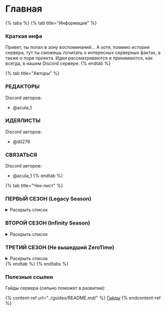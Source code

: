 # Главная

{% tabs %}
{% tab title="Информация" %}

### Краткая инфа

Привет, ты попал в зону воспоминаний... А хотя, помимо истории сервера, тут ты сможешь почитать о интересных серверных фактах, а также о лоре проекта. Идеи рассматриваются и принимаются, как всегда, в нашем Discord сервере.
{% endtab %}

{% tab title="Авторы" %}

### РЕДАКТОРЫ

Discord авторов:

- @acula_1

### ИДЕЯЛИСТЫ

Discord авторов:

- @dil276

### СВЯЗАТЬСЯ

Discord авторов:

- @acula_1
  {% endtab %}

{% tab title="Чек-лист" %}

### ПЕРВЫЙ СЕЗОН (Legacy Season)

<details>

<summary>Раскрыть список</summary>

- [x] ~~Идея создания~~
- [ ] История создания
  - От части написана в "Идея создания"
- [ ] Развитие
  - [ ] Легендарная тро... Четверня!
    - [ ] Основатели - Roblayzi & acula_1
    - [ ] Игрок: dil276
    - [ ] Игрок: Maxim_Speedrun
  - [ ] Игроки: Саша & Саша
  - [ ] Межсезонье

</details>

### ВТОРОЙ СЕЗОН (Infinity Season)

<details>

<summary>Раскрыть список</summary>

- [ ] 2
- [ ] 2.0
  - [ ] 2.1
  - [ ] 2.2
    - [ ] Дальние Земли Альянса
- [ ] 2.3
  - [x] ~~Бункер~~
  - [ ] Суд
  - [ ] НП
  - [ ] Лор сервера
    - [ ] Основной
    - [ ] ССГ
      - [ ] Основная информация
      - [ ] О ССГ
      - [ ] Чипы
    - [ ] Банитея
      - [x] ~~Основная информация~~
      - [x] ~~О Банитее~~
      - [ ] Другое
    - [ ] Ferisium
      - [ ] Основная информация
      - [ ] О Ferisium
      - [ ] Ферийский
    - [ ] Дальние Земли Альянса
      - [ ] Основная информация
      - [ ] Об Альянсе
    - [ ] Японская империя
      - [ ] Основная информация
      - [ ] Об Японии
- [ ] 2.5
  - [ ] не было 2.4
- [ ] 2(.5)#3 (Межсезонья №1-3)

</details>

### ТРЕТИЙ СЕЗОН (Не вышедший ZeroTime)

<details>

<summary>Раскрыть список</summary>

- [ ] Альфа
  - [ ] Проблемы с разработкой
  - [ ] Изначальная идея
  - [ ] Перезапуск

</details>
{% endtab %}
{% endtabs %}

### Полезные ссылки

Гайды сервера (сильно поможет в развитии):

{% content-ref url="../guides/README.md/" %}
[Гайды](../guides/README.md/)
{% endcontent-ref %}
